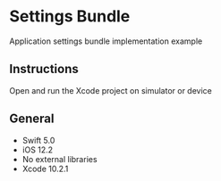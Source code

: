 # Settings Bundle

Application settings bundle implementation example

## Instructions

Open and run the Xcode project on simulator or device

## General

- Swift 5.0
- iOS 12.2
- No external libraries
- Xcode 10.2.1
